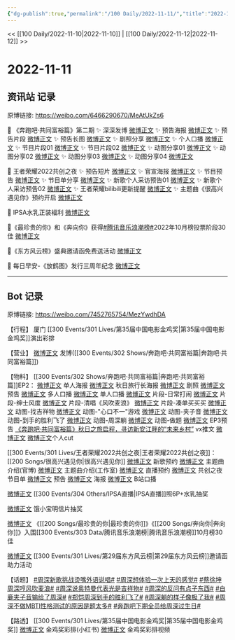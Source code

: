 ```yaml
---
{"dg-publish":true,"permalink":"/100 Daily/2022-11-11/","title":"2022-11-11","created":"2022-11-13T02:06:14.000+08:00","updated":"2023-04-11T14:46:32.926+08:00"}
---
```



<< [[100 Daily/2022-11-10\|2022-11-10]] | [[100 Daily/2022-11-12\|2022-11-12]] >>

# 2022-11-11

## 资讯站 记录

原博链接: https://weibo.com/6466290670/MeAtUkZs6

💫 《奔跑吧·共同富裕篇》第二期
✨ 深深发博 [微博正文](https://m.weibo.cn/6466290670/4834716220655913)
✨ 预告海报 [微博正文](https://m.weibo.cn/6466290670/4834564171896125)
✨ 预告片段 [微博正文](https://m.weibo.cn/6466290670/4834660749936281)
✨ 预告长图 [微博正文](https://m.weibo.cn/6466290670/4834578671604149)
✨ 剧照分享 [微博正文](https://m.weibo.cn/6466290670/4834616827450169)
✨ 个人口播 [微博正文](https://m.weibo.cn/6466290670/4834570849229428)
✨ 节目片段01 [微博正文](https://m.weibo.cn/6466290670/4834745940184458)
✨ 节目片段02 [微博正文](https://m.weibo.cn/6466290670/4834731676144939)
✨ 动图分享01 [微博正文](https://m.weibo.cn/6466290670/4834731193533209)
✨ 动图分享02 [微博正文](https://m.weibo.cn/6466290670/4834744963433758)
✨ 动图分享03 [微博正文](https://m.weibo.cn/6466290670/4834745894312320)
✨ 动图分享04 [微博正文](https://m.weibo.cn/6466290670/4834745173410029)

💫 王者荣耀2022共创之夜
✨ 预告短片 [微博正文](https://m.weibo.cn/6466290670/4834735765328975)
✨ 官宣海报 [微博正文](https://m.weibo.cn/6466290670/4834746239288379)
✨ 节目预告 [微博正文](https://m.weibo.cn/6466290670/4834729922663095)
✨ 节目单分享 [微博正文](https://m.weibo.cn/6466290670/4834729314488650)
✨ 新歌个人采访预告01 [微博正文](https://m.weibo.cn/6466290670/4834566710496172)
✨ 新歌个人采访预告02 [微博正文](https://m.weibo.cn/6466290670/4834566214521684)
✨ 王者荣耀bilibili更新提醒 [微博正文](https://m.weibo.cn/6466290670/4834747774404433)
✨ 主题曲《很高兴遇见你》预约开启 [微博正文](https://m.weibo.cn/6466290670/4834576390686769)

💫 IPSA水乳正装福利 [微博正文](https://m.weibo.cn/6466290670/4834717012856434)

💫《最珍贵的你》和《奔向你》获得[#腾讯音乐浪潮榜#](https://s.weibo.com/weibo?q=%23%E8%85%BE%E8%AE%AF%E9%9F%B3%E4%B9%90%E6%B5%AA%E6%BD%AE%E6%A6%9C%23)2022年10月榜投票阶段30佳 [微博正文](https://m.weibo.cn/6466290670/4834660432220703)

💫《东方风云榜》盛典邀请函免费送活动 [微博正文](https://m.weibo.cn/6466290670/4834701841275276)

💫 每日早安-《放鹤图》发行三周年纪念 [微博正文](https://m.weibo.cn/6466290670/4834540025023670)

---
## Bot 记录

原博链接: https://weibo.com/7452765754/MezYwdhDA

【行程】
厦门 [[300 Events/301 Lives/第35届中国电影金鸡奖\|第35届中国电影金鸡奖]]演出彩排

【营业】
[微博正文](http://weibo.com/1736988591/MeyZl0Cua) 发博([[300 Events/302 Shows/奔跑吧·共同富裕篇\|奔跑吧·共同富裕篇]])

【物料】
[[300 Events/302 Shows/奔跑吧·共同富裕篇\|奔跑吧·共同富裕篇]]EP2：
[微博正文](https://weibo.com/5242381821/Mev7u2pdN) 单人海报
[微博正文](https://weibo.com/5242381821/MevpPnbmE) 秋日旅行长海报
[微博正文](https://weibo.com/5242381821/MewkD5ZEd) 剧照
[微博正文](https://weibo.com/5242381821/Mex8GAHA6) 预告
[微博正文](https://weibo.com/5242381821/Mevdv1uLh) 多人口播
[微博正文](https://weibo.com/5242381821/MevjaxQ3M) 单人口播
[微博正文](https://weibo.com/5242381821/MevO1D9TO) 片段-日常打闹
[微博正文](https://weibo.com/5242381821/MexnrvNeS) 片段-绅士风度
[微博正文](https://weibo.com/5242381821/MewAJuxI5) 片段-清唱《风吹麦浪》
[微博正文](https://weibo.com/5242381821/MexA2rCi8) 片段-凑单买买买
[微博正文](https://weibo.com/5242381821/MezfyuCVm) 动图-找吉祥物
[微博正文](https://weibo.com/5242381821/MeznZzamP) 动图-"心口不一"游戏
[微博正文](https://weibo.com/5242381821/MeztoFvDa) 动图-夹子音
[微博正文](https://weibo.com/5242381821/MezAZD4AM) 动图-到手的胜利飞了
[微博正文](https://weibo.com/5242381821/MezJDlH7P) 动图-周深躺
[微博正文](https://weibo.com/5242381821/MezK86Pfg) 动图-做题
[微博正文](https://weibo.com/5242381821/MeA0toysR) EP3预告
[《奔跑吧·共同富裕篇》秋日之旅启程，寻访新安江畔的“未来乡村”](https://weibo.cn/sinaurl?u=https%3A%2F%2Fmp.weixin.qq.com%2Fs%2FOvxttMvbYdLNCrs4SwkCTg) vx推文
[微博正文](http://weibo.com/1591169702/MezO58Zmh) [微博正文](http://weibo.com/1371117067/MezSlxq9w)个人cut

[[300 Events/301 Lives/王者荣耀2022共创之夜\|王者荣耀2022共创之夜]]：[[200 Songs/很高兴遇见你\|很高兴遇见你]]
[微博正文](https://m.weibo.cn/2169129705/4834573722059866) 新歌预约
[微博正文](http://weibo.com/5698023579/Mevdv0oH3) 主题曲介绍(官博)
[微博正文](http://weibo.com/7478855230/MevrLoFrr) 主题曲介绍(工作室)
[微博正文](https://weibo.com/5698023579/MezgOyvj8) 直播预约
[微博正文](http://weibo.com/5698023579/MezldgNkk) 共创之夜节目单
[微博正文](http://weibo.com/7712820124/Mezz93Ak7) 预告
[微博正文](http://weibo.com/7712820124/MezJ6jlfp) 海报
[微博正文](http://weibo.com/6466290670/MezWNitNf) B站口播

[微博正文](http://weibo.com/1851789841/MeyTHaZfl) [[300 Events/304 Others/IPSA直播\|IPSA直播]]照6P+水乳抽奖

[微博正文](http://weibo.com/2606197387/MewZrksRD) 饿小宝明信片抽奖

[微博正文](http://weibo.com/7530784115/MevBQAWMW) 《[[200 Songs/最珍贵的你\|最珍贵的你]]》《[[200 Songs/奔向你\|奔向你]]》入围[[300 Events/303 Data/腾讯音乐浪潮榜\|腾讯音乐浪潮榜]]10月榜30佳

[微博正文](https://m.weibo.cn/5516625428/4834686092185996) [[300 Events/301 Lives/第29届东方风云榜\|第29届东方风云榜]]邀请函助力活动

【话题】
[#周深新歌挑战烫嘴外语说唱#](https://s.weibo.com/weibo?q=%23%E5%91%A8%E6%B7%B1%E6%96%B0%E6%AD%8C%E6%8C%91%E6%88%98%E7%83%AB%E5%98%B4%E5%A4%96%E8%AF%AD%E8%AF%B4%E5%94%B1%23)
[#周深想体验一次上天的感觉#](https://s.weibo.com/weibo?q=%23%E5%91%A8%E6%B7%B1%E6%83%B3%E4%BD%93%E9%AA%8C%E4%B8%80%E6%AC%A1%E4%B8%8A%E5%A4%A9%E7%9A%84%E6%84%9F%E8%A7%89%23)
[#蔡徐坤周深哼风吹麦浪#](https://s.weibo.com/weibo?q=%23%E8%94%A1%E5%BE%90%E5%9D%A4%E5%91%A8%E6%B7%B1%E5%93%BC%E9%A3%8E%E5%90%B9%E9%BA%A6%E6%B5%AA%23)
[#周深说奥特曼代表光是吉祥物#](https://s.weibo.com/weibo?q=%23%E5%91%A8%E6%B7%B1%E8%AF%B4%E5%A5%A5%E7%89%B9%E6%9B%BC%E4%BB%A3%E8%A1%A8%E5%85%89%E6%98%AF%E5%90%89%E7%A5%A5%E7%89%A9%23)
[#周深的反问有点子东西#](https://s.weibo.com/weibo?q=%23%E5%91%A8%E6%B7%B1%E7%9A%84%E5%8F%8D%E9%97%AE%E6%9C%89%E7%82%B9%E5%AD%90%E4%B8%9C%E8%A5%BF%23)
[#白鹿夹子音输给了周深#](https://s.weibo.com/weibo?q=%23%E7%99%BD%E9%B9%BF%E5%A4%B9%E5%AD%90%E9%9F%B3%E8%BE%93%E7%BB%99%E4%BA%86%E5%91%A8%E6%B7%B1%23)
[#郑恺周深到手的胜利飞了#](https://s.weibo.com/weibo?q=%23%E9%83%91%E6%81%BA%E5%91%A8%E6%B7%B1%E5%88%B0%E6%89%8B%E7%9A%84%E8%83%9C%E5%88%A9%E9%A3%9E%E4%BA%86%23)
[#周深躺的样子像极了我#](https://s.weibo.com/weibo?q=%23%E5%91%A8%E6%B7%B1%E8%BA%BA%E7%9A%84%E6%A0%B7%E5%AD%90%E5%83%8F%E6%9E%81%E4%BA%86%E6%88%91%23)
[#周深不做MBTI性格测试的原因是题太多#](https://s.weibo.com/weibo?q=%23%E5%91%A8%E6%B7%B1%E4%B8%8D%E5%81%9AMBTI%E6%80%A7%E6%A0%BC%E6%B5%8B%E8%AF%95%E7%9A%84%E5%8E%9F%E5%9B%A0%E6%98%AF%E9%A2%98%E5%A4%AA%E5%A4%9A%23)
[#奔跑吧下期全员给周深过生日#](https://s.weibo.com/weibo?q=%23%E5%A5%94%E8%B7%91%E5%90%A7%E4%B8%8B%E6%9C%9F%E5%85%A8%E5%91%98%E7%BB%99%E5%91%A8%E6%B7%B1%E8%BF%87%E7%94%9F%E6%97%A5%23)

【路透】
[[300 Events/301 Lives/第35届中国电影金鸡奖\|第35届中国电影金鸡奖]]
[微博正文](http://weibo.com/6433509682/MeyvKzs4o) 金鸡奖彩排(小红书)
[微博正文](https://m.weibo.cn/7365108642/4834743641706197) 金鸡奖彩排视频
